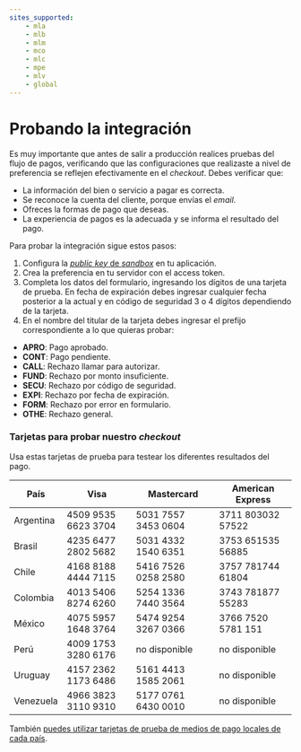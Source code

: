 ```yaml
---
sites_supported:
    - mla
    - mlb
    - mlm
    - mco
    - mlc
    - mpe
    - mlv
    - global
---
```

# Probando la integración

Es muy importante que antes de salir a producción realices pruebas del flujo de pagos, verificando que las configuraciones que realizaste a nivel de preferencia se reflejen efectivamente en el _checkout_.
Debes verificar que:

+ La información del bien o servicio a pagar es correcta.
+ Se reconoce la cuenta del cliente, porque envías el _email_.
+ Ofreces la formas de pago que deseas.
+ La experiencia de pagos es la adecuada y se informa el resultado del pago.

Para probar la integración sigue estos pasos:

1. Configura la [_public key_ de _sandbox_](https://www.mercadolibre.com/jms/[FAKER][GLOBALIZE][SITE_ID]/lgz/login?platform_id=mp&go=https://www.mercadopago.com/mla/account/credentials?type=basic) en tu aplicación.
2. Crea la preferencia en tu servidor con el access token.
3. Completa los datos del formulario, ingresando los dígitos de una tarjeta de prueba. En fecha de expiración debes ingresar cualquier fecha posterior a la actual y en código de seguridad 3 o 4 dígitos dependiendo de la tarjeta.
4. En el nombre del titular de la tarjeta debes ingresar el prefijo correspondiente a lo que quieras probar:

* **APRO**: Pago aprobado.  
* **CONT**: Pago pendiente.  
* **CALL**: Rechazo llamar para autorizar.  
* **FUND**: Rechazo por monto insuficiente.  
* **SECU**: Rechazo por código de seguridad.  
* **EXPI**: Rechazo por fecha de expiración.  
* **FORM**: Rechazo por error en formulario.  
* **OTHE**: Rechazo general.  

### Tarjetas para probar nuestro _checkout_

Usa estas tarjetas de prueba para testear los diferentes resultados del pago.

| País     	 | Visa 				       | Mastercard        | American Express |
| ---- 		   | ---- 				       | ----------        | ---------------- |
| Argentina  | 4509 9535 6623 3704 |5031 7557 3453 0604|3711 803032 57522 |
| Brasil  	 | 4235 6477 2802 5682 |5031 4332 1540 6351|3753 651535 56885 |
| Chile   	 | 4168 8188 4444 7115 |5416 7526 0258 2580|3757 781744 61804 |
| Colombia   | 4013 5406 8274 6260 |5254 1336 7440 3564|3743 781877 55283 |
| México  	 | 4075 5957 1648 3764 |5474 9254 3267 0366|3766 7520 5781 151|
| Perú    	 | 4009 1753 3280 6176 | no disponible     | no disponible    |
| Uruguay  	 | 4157 2362 1173 6486 |5161 4413 1585 2061| no disponible    |
| Venezuela  | 4966 3823 3110 9310 |5177 0761 6430 0010| no disponible    |

También [puedes utilizar tarjetas de prueba de medios de pago locales de cada país](https://www.mercadopago.com.ar/developers/es/guides/localization/local-cards).
